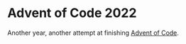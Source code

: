# Advent of Code 2022

Another year, another attempt at finishing [Advent of Code](https://adventofcode.com/2022).

